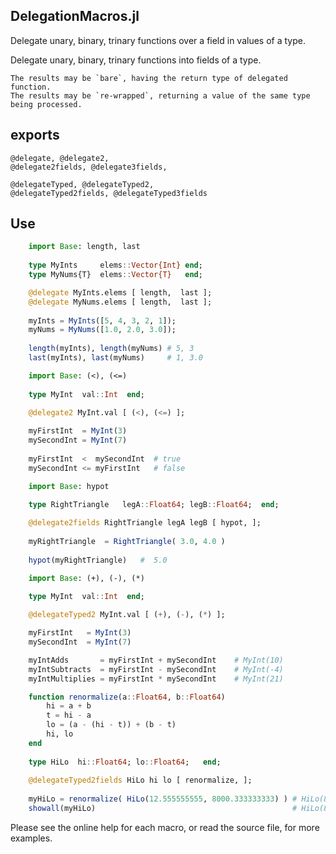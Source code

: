 ## DelegationMacros.jl

Delegate unary, binary, trinary functions over a field in values of a type.  

Delegate unary, binary, trinary functions into fields of a type.

    The results may be `bare`, having the return type of delegated function.  
    The results may be `re-wrapped`, returning a value of the same type being processed.

## exports

    @delegate, @delegate2, 
    @delegate2fields, @delegate3fields,
    
    @delegateTyped, @delegateTyped2, 
    @delegateTyped2fields, @delegateTyped3fields

    
## Use


```julia
    import Base: length, last
    
    type MyInts     elems::Vector{Int} end;
    type MyNums{T}  elems::Vector{T}   end;

    @delegate MyInts.elems [ length,  last ];
    @delegate MyNums.elems [ length,  last ];
       
    myInts = MyInts([5, 4, 3, 2, 1]);
    myNums = MyNums([1.0, 2.0, 3.0]);
    
    length(myInts), length(myNums) # 5, 3
    last(myInts), last(myNums)     # 1, 3.0
```

```julia
    import Base: (<), (<=)
    
    type MyInt  val::Int  end;

    @delegate2 MyInt.val [ (<), (<=) ];
  
    myFirstInt  = MyInt(3)
    mySecondInt = MyInt(7)
    
    myFirstInt  <  mySecondInt  # true
    mySecondInt <= myFirstInt   # false
```    

```julia
    import Base: hypot
    
    type RightTriangle   legA::Float64; legB::Float64;  end;

    @delegate2fields RightTriangle legA legB [ hypot, ];
  
    myRightTriangle  = RightTriangle( 3.0, 4.0 )
    
    hypot(myRightTriangle)   #  5.0
```    

```julia
    import Base: (+), (-), (*)
    
    type MyInt  val::Int  end;

    @delegateTyped2 MyInt.val [ (+), (-), (*) ];

    myFirstInt   = MyInt(3)
    mySecondInt  = MyInt(7)

    myIntAdds       = myFirstInt + mySecondInt    # MyInt(10)
    myIntSubtracts  = myFirstInt - mySecondInt    # MyInt(-4)
    myIntMultiplies = myFirstInt * mySecondInt    # MyInt(21) 
```    

```julia
    function renormalize(a::Float64, b::Float64)
        hi = a + b
        t = hi - a
        lo = (a - (hi - t)) + (b - t)
        hi, lo
    end
    
    type HiLo  hi::Float64; lo::Float64;   end;
    
    @delegateTyped2fields HiLo hi lo [ renormalize, ];
  
    myHiLo = renormalize( HiLo(12.555555555, 8000.333333333) ) # HiLo(8012.89,4.44089e-14)
    showall(myHiLo)                                            # HiLo(8012.888888888,4.440892098500626e-14)
```

Please see the online help for each macro, or read the source file, for more examples.
